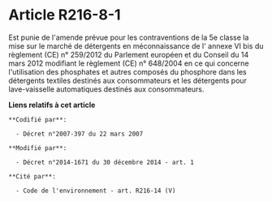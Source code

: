 # Article R216-8-1

Est punie de l'amende prévue pour les contraventions de la 5e classe la mise sur le marché de détergents en méconnaissance
de l' annexe VI bis du règlement (CE) n° 259/2012 du Parlement européen et du Conseil du 14 mars 2012 modifiant le règlement
(CE) n° 648/2004 en ce qui concerne l'utilisation des phosphates et autres composés du phosphore dans les détergents textiles
destinés aux consommateurs et les détergents pour lave-vaisselle automatiques destinés aux consommateurs.

**Liens relatifs à cet article**

	**Codifié par**:

	  - Décret n°2007-397 du 22 mars 2007

	**Modifié par**:

	  - Décret n°2014-1671 du 30 décembre 2014 - art. 1

	**Cité par**:

	  - Code de l'environnement - art. R216-14 (V)
